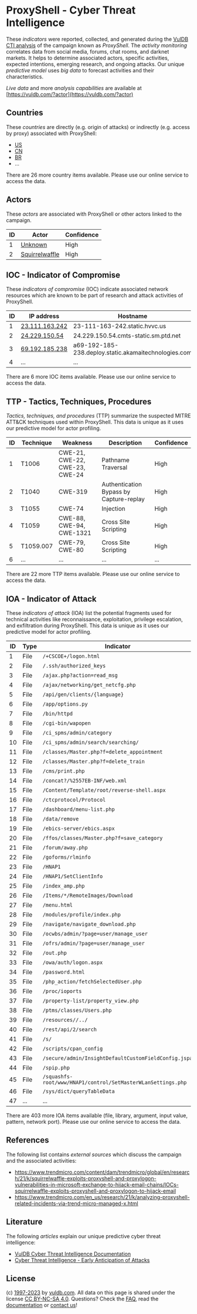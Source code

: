 # ProxyShell - Cyber Threat Intelligence

These _indicators_ were reported, collected, and generated during the [VulDB CTI analysis](https://vuldb.com/?kb.cti) of the campaign known as _ProxyShell_. The _activity monitoring_ correlates data from social media, forums, chat rooms, and darknet markets. It helps to determine associated actors, specific activities, expected intentions, emerging research, and ongoing attacks. Our unique _predictive model_ uses _big data_ to forecast activities and their characteristics.

_Live data_ and more _analysis capabilities_ are available at [https://vuldb.com/?actor](https://vuldb.com/?actor)

## Countries

These _countries_ are directly (e.g. origin of attacks) or indirectly (e.g. access by proxy) associated with ProxyShell:

* [US](https://vuldb.com/?country.us)
* [CN](https://vuldb.com/?country.cn)
* [BR](https://vuldb.com/?country.br)
* ...

There are 26 more country items available. Please use our online service to access the data.

## Actors

These _actors_ are associated with ProxyShell or other actors linked to the campaign.

ID | Actor | Confidence
-- | ----- | ----------
1 | [Unknown](https://vuldb.com/?actor.unknown) | High
2 | [Squirrelwaffle](https://vuldb.com/?actor.squirrelwaffle) | High

## IOC - Indicator of Compromise

These _indicators of compromise_ (IOC) indicate associated network resources which are known to be part of research and attack activities of ProxyShell.

ID | IP address | Hostname | Actor | Confidence
-- | ---------- | -------- | ----- | ----------
1 | [23.111.163.242](https://vuldb.com/?ip.23.111.163.242) | 23-111-163-242.static.hvvc.us | [Squirrelwaffle](https://vuldb.com/?actor.squirrelwaffle) | High
2 | [24.229.150.54](https://vuldb.com/?ip.24.229.150.54) | 24.229.150.54.cmts-static.sm.ptd.net | [Squirrelwaffle](https://vuldb.com/?actor.squirrelwaffle) | High
3 | [69.192.185.238](https://vuldb.com/?ip.69.192.185.238) | a69-192-185-238.deploy.static.akamaitechnologies.com | [Squirrelwaffle](https://vuldb.com/?actor.squirrelwaffle) | High
4 | ... | ... | ... | ...

There are 6 more IOC items available. Please use our online service to access the data.

## TTP - Tactics, Techniques, Procedures

_Tactics, techniques, and procedures_ (TTP) summarize the suspected MITRE ATT&CK techniques used within ProxyShell. This data is unique as it uses our predictive model for actor profiling.

ID | Technique | Weakness | Description | Confidence
-- | --------- | -------- | ----------- | ----------
1 | T1006 | CWE-21, CWE-22, CWE-23, CWE-24 | Pathname Traversal | High
2 | T1040 | CWE-319 | Authentication Bypass by Capture-replay | High
3 | T1055 | CWE-74 | Injection | High
4 | T1059 | CWE-88, CWE-94, CWE-1321 | Cross Site Scripting | High
5 | T1059.007 | CWE-79, CWE-80 | Cross Site Scripting | High
6 | ... | ... | ... | ...

There are 22 more TTP items available. Please use our online service to access the data.

## IOA - Indicator of Attack

These _indicators of attack_ (IOA) list the potential fragments used for technical activities like reconnaissance, exploitation, privilege escalation, and exfiltration during ProxyShell. This data is unique as it uses our predictive model for actor profiling.

ID | Type | Indicator | Confidence
-- | ---- | --------- | ----------
1 | File | `/+CSCOE+/logon.html` | High
2 | File | `/.ssh/authorized_keys` | High
3 | File | `/ajax.php?action=read_msg` | High
4 | File | `/ajax/networking/get_netcfg.php` | High
5 | File | `/api/gen/clients/{language}` | High
6 | File | `/app/options.py` | High
7 | File | `/bin/httpd` | Medium
8 | File | `/cgi-bin/wapopen` | High
9 | File | `/ci_spms/admin/category` | High
10 | File | `/ci_spms/admin/search/searching/` | High
11 | File | `/classes/Master.php?f=delete_appointment` | High
12 | File | `/classes/Master.php?f=delete_train` | High
13 | File | `/cms/print.php` | High
14 | File | `/concat?/%2557EB-INF/web.xml` | High
15 | File | `/Content/Template/root/reverse-shell.aspx` | High
16 | File | `/ctcprotocol/Protocol` | High
17 | File | `/dashboard/menu-list.php` | High
18 | File | `/data/remove` | Medium
19 | File | `/ebics-server/ebics.aspx` | High
20 | File | `/ffos/classes/Master.php?f=save_category` | High
21 | File | `/forum/away.php` | High
22 | File | `/goforms/rlminfo` | High
23 | File | `/HNAP1` | Low
24 | File | `/HNAP1/SetClientInfo` | High
25 | File | `/index_amp.php` | High
26 | File | `/Items/*/RemoteImages/Download` | High
27 | File | `/menu.html` | Medium
28 | File | `/modules/profile/index.php` | High
29 | File | `/navigate/navigate_download.php` | High
30 | File | `/ocwbs/admin/?page=user/manage_user` | High
31 | File | `/ofrs/admin/?page=user/manage_user` | High
32 | File | `/out.php` | Medium
33 | File | `/owa/auth/logon.aspx` | High
34 | File | `/password.html` | High
35 | File | `/php_action/fetchSelectedUser.php` | High
36 | File | `/proc/ioports` | High
37 | File | `/property-list/property_view.php` | High
38 | File | `/ptms/classes/Users.php` | High
39 | File | `/resources//../` | High
40 | File | `/rest/api/2/search` | High
41 | File | `/s/` | Low
42 | File | `/scripts/cpan_config` | High
43 | File | `/secure/admin/InsightDefaultCustomFieldConfig.jspa` | High
44 | File | `/spip.php` | Medium
45 | File | `/squashfs-root/www/HNAP1/control/SetMasterWLanSettings.php` | High
46 | File | `/sys/dict/queryTableData` | High
47 | ... | ... | ...

There are 403 more IOA items available (file, library, argument, input value, pattern, network port). Please use our online service to access the data.

## References

The following list contains _external sources_ which discuss the campaign and the associated activities:

* https://www.trendmicro.com/content/dam/trendmicro/global/en/research/21/k/squirrelwaffle-exploits-proxyshell-and-proxylogon-vulnerabilities-in-microsoft-exchange-to-hijack-email-chains/IOCs-squirrelwaffle-exploits-proxyshell-and-proxylogon-to-hijack-email
* https://www.trendmicro.com/en_us/research/21/k/analyzing-proxyshell-related-incidents-via-trend-micro-managed-x.html

## Literature

The following _articles_ explain our unique predictive cyber threat intelligence:

* [VulDB Cyber Threat Intelligence Documentation](https://vuldb.com/?kb.cti)
* [Cyber Threat Intelligence - Early Anticipation of Attacks](https://www.scip.ch/en/?labs.20201022)

## License

(c) [1997-2023](https://vuldb.com/?kb.changelog) by [vuldb.com](https://vuldb.com/?kb.about). All data on this page is shared under the license [CC BY-NC-SA 4.0](https://creativecommons.org/licenses/by-nc-sa/4.0/). Questions? Check the [FAQ](https://vuldb.com/?kb.faq), read the [documentation](https://vuldb.com/?kb) or [contact us](https://vuldb.com/?contact)!
